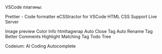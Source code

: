 VSCode плагины:

Prettier - Code formatter
eCSStractor for VSCode
HTML CSS Support
Live Server

Image preview
Color Info
htmltagwrap
Auto Close Tag
Auto Rename Tag
Better Comments
Highlight Matching Tag
Todo Tree


Codeium: AI Coding Autocomplete

